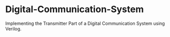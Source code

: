 # Digital-Communication-System
Implementing the Transmitter Part of a Digital Communication System using Verilog.
